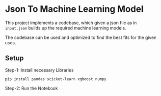 # Json To Machine Learning Model

This project implements a codebase, which given a json file as in `input.json` builds up the required machine learning models. 

The codebase can be used and optimized to find the best fits for the given uses. 



## Setup

Step-1: Install necessary Libraries

```
pip install pandas scicket-learn xgboost numpy
```

Step-2: Run the Notebook